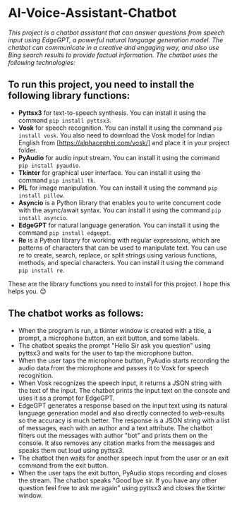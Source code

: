 # AI-Voice-Assistant-Chatbot
_This project is a chatbot assistant that can answer questions from speech input using EdgeGPT, a powerful natural language generation model. The chatbot can communicate in a creative and engaging way, and also use Bing search results to provide factual information. The chatbot uses the following technologies:_

## To run this project, you need to install the following library functions:

- **Pyttsx3** for text-to-speech synthesis. You can install it using the command `pip install pyttsx3`.
- **Vosk** for speech recognition. You can install it using the command `pip install vosk`. You also need to download the Vosk model for Indian English from [https://alphacephei.com/vosk/] and place it in your project folder.
- **PyAudio** for audio input stream. You can install it using the command `pip install pyaudio`.
- **Tkinter** for graphical user interface. You can install it using the command `pip install tk`.
- **PIL** for image manipulation. You can install it using the command `pip install pillow`.
- **Asyncio** is a Python library that enables you to write concurrent code with the async/await syntax. You can install it using the command `pip install asyncio`.
- **EdgeGPT** for natural language generation. You can install it using the command `pip install edgegpt`.
- **Re** is a Python library for working with regular expressions, which are patterns of characters that can be used to manipulate text. You can use re to create, search, replace, or split strings using various functions, methods, and special characters. You can install it using the command `pip install re`.

These are the library functions you need to install for this project. I hope this helps you. 😊

## The chatbot works as follows:

- When the program is run, a tkinter window is created with a title, a prompt, a microphone button, an exit button, and some labels.
- The chatbot speaks the prompt "Hello Sir ask you question" using pyttsx3 and waits for the user to tap the microphone button.
- When the user taps the microphone button, PyAudio starts recording the audio data from the microphone and passes it to Vosk for speech recognition.
- When Vosk recognizes the speech input, it returns a JSON string with the text of the input. The chatbot prints the input text on the console and uses it as a prompt for EdgeGPT.
- EdgeGPT generates a response based on the input text using its natural language generation model and also directly connected to web-results so the accuracy is much better. The response is a JSON string with a list of messages, each with an author and a text attribute. The chatbot filters out the messages with author "bot" and prints them on the console. It also removes any citation marks from the messages and speaks them out loud using pyttsx3.
- The chatbot then waits for another speech input from the user or an exit command from the exit button.
- When the user taps the exit button, PyAudio stops recording and closes the stream. The chatbot speaks "Good bye sir. If you have any other question feel free to ask me again" using pyttsx3 and closes the tkinter window.
